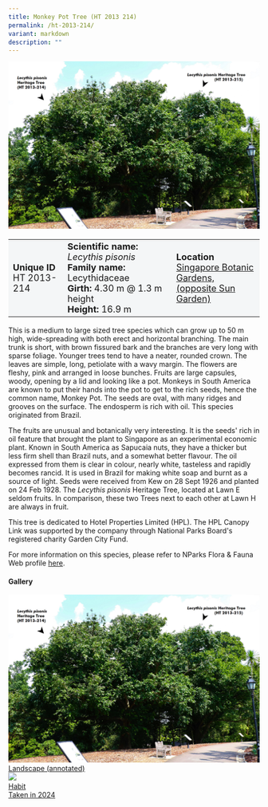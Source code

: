 ```yaml
---
title: Monkey Pot Tree (HT 2013 214)
permalink: /ht-2013-214/
variant: markdown
description: ""
---
```

<div class="isomer-image-wrapper">
<img src="/images/Heritage_trees_photos/lecpis_ht2013-214-215_compare.png">
</div><table style="minWidth: 100px; font-size: 18px; background: #F4F6F7">
<tbody><tr>
<td rowspan="1" colspan="1">
<strong>Unique ID</strong>
<br>HT 2013-214
</td>
<td rowspan="1" colspan="1">
	<strong>Scientific name:</strong> <em>Lecythis pisonis</em>
<br><strong>Family name: </strong>Lecythidaceae
<br><strong>Girth: </strong>4.30 m @ 1.3 m height
<br><strong>Height: </strong>16.9 m
</td>
<td rowspan="1" colspan="1">
<strong>Location</strong><a href="https://www.onemap.gov.sg/?lat=1.3101899999973825&amp;lng=103.81565000000171">
 <br>Singapore Botanic Gardens,<br>(opposite Sun Garden)</a>
</td>
</tr>
</tbody>
</table>
<p>This is a medium to large sized tree species which can grow up to 50 m high, wide-spreading with both erect and horizontal branching. The main trunk is short, with brown fissured bark and the branches are very long with sparse foliage. Younger trees tend to have a neater, rounded crown. The leaves are simple, long, petiolate with a wavy margin. The flowers are fleshy, pink and arranged in loose bunches. Fruits are large capsules, woody, opening by a lid and looking like a pot. Monkeys in South America are known to put their hands into the pot to get to the rich seeds, hence the common name, Monkey Pot. The seeds are oval, with many ridges and grooves on the surface. The endosperm is rich with oil. This species originated from Brazil.</p>
  
<p>The fruits are unusual and botanically very interesting. It is the seeds' rich in oil feature that brought the plant to Singapore as an experimental economic plant. Known in South America as Sapucaia nuts, they have a thicker but less firm shell than Brazil nuts, and a somewhat better flavour. The oil expressed from them is clear in colour, nearly white, tasteless and rapidly becomes rancid. It is used in Brazil for making white soap and burnt as a source of light. Seeds were received from Kew on 28 Sept 1926 and planted on 24 Feb 1928. The <em>Lecythis pisonis</em> Heritage Tree, located at Lawn E seldom fruits. In comparison, these two Trees next to each other at Lawn H are always in fruit.</p>

<p>This tree is dedicated to Hotel Properties Limited (HPL). The HPL Canopy Link was supported by the company through National Parks Board's registered charity Garden City Fund.</p>

<p>For more information on this species, please refer to NParks Flora &amp; Fauna Web profile <a href="https://www.nparks.gov.sg/florafaunaweb/flora/7/5/7553">here</a>.</p>

<h4><b>Gallery</b></h4>
<div class="isomer-card-grid">
<a href="/images/Heritage_trees_photos/lecpis_ht2013-214-215_compare.png" class="isomer-card">
<div class="isomer-card-image">
<div class="isomer-image-wrapper"><img src="/images/Heritage_trees_photos/lecpis_ht2013-214-215_compare.png"></div></div>
<div class="isomer-card-body"><div class="isomer-card-title">Landscape (annotated)</div></div></a>

<a href="/images/Heritage_trees_photos/lecpis_ht2013-214-215_compar.png" class="isomer-card">
<div class="isomer-card-image">
<div class="isomer-image-wrapper"><img src="/images/Heritage_trees_photos/lecpis_ht2013-214-215_compar.png"></div></div>
<div class="isomer-card-body"><div class="isomer-card-title">Habit</div><div class="isomer-card-description">Taken in 2024</div></div></a></div>